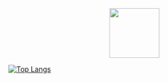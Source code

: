 <div id="header" align="center">
  <img src="https://media.giphy.com/media/M9gbBd9nbDrOTu1Mqx/giphy.gif" width="100"/>
</div>

[![Top Langs](https://github-readme-stats.vercel.app/api/top-langs/?username=mitchelinoue)](https://github.com/mitchelinoue/github-readme-stats)
